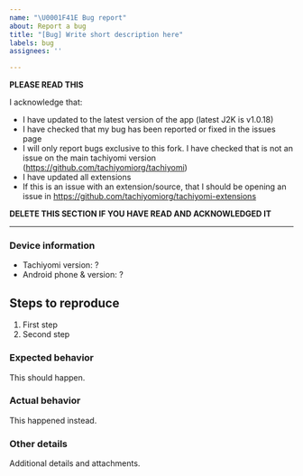 ```yaml
---
name: "\U0001F41E Bug report"
about: Report a bug
title: "[Bug] Write short description here"
labels: bug
assignees: ''

---
```


**PLEASE READ THIS**

I acknowledge that:

- I have updated to the latest version of the app (latest J2K is v1.0.18)
- I have checked that my bug has been reported or fixed in the issues page
- I will only report bugs exclusive to this fork. I have checked that is not an issue on the main tachiyomi version (https://github.com/tachiyomiorg/tachiyomi)
- I have updated all extensions
- If this is an issue with an extension/source, that I should be opening an issue in https://github.com/tachiyomiorg/tachiyomi-extensions

**DELETE THIS SECTION IF YOU HAVE READ AND ACKNOWLEDGED IT**

---

### Device information
* Tachiyomi version: ?
* Android phone & version: ?

## Steps to reproduce
1. First step
2. Second step

### Expected behavior
This should happen.

### Actual behavior
This happened instead.

### Other details
Additional details and attachments.
